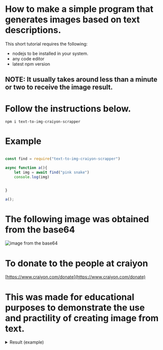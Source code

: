 # How to make a simple program that generates images based on text descriptions.
This short tutorial requires the following:
- nodejs to be installed in your system.
- any code editor
- latest npm version


## NOTE: It usually takes around less than a minute or two to receive the image result.

#
# Follow the instructions below.

```
npm i text-to-img-craiyon-scrapper
```

# Example

```js

const find = require("text-to-img-craiyon-scrapper")

async function a(){
    let img = await find("pink snake")
    console.log(img)


}

a();


```
# The following image was obtained from the base64

![image from the base64](https://media.discordapp.net/attachments/1025732232255643678/1026705728100126750/unknown.png)
# To donate to the people at craiyon
[https://www.craiyon.com/donate](https://www.craiyon.com/donate)
# This was made for educational purposes to demonstrate the use and practility of creating image from text.
<details close>

  <summary>Result (example)</summary>

 /9j/4AAQSkZJRgABAQAAAQABAAD/2wBDAAUDBAQEAwUEBAQFBQUGBwwIBwcHBw8LCwkMEQ8SEhEP
ERETFhwXExQaFRERGCEYGh0dHx8fExciJCIeJBweHx7/2wBDAQUFBQcGBw4ICA4eFBEUHh4eHh4e
Hh4eHh4eHh4eHh4eHh4eHh4eHh4eHh4eHh4eHh4eHh4eHh4eHh4eHh4eHh7/wAARCAEAAQADASIA
AhEBAxEB/8QAHwAAAQUBAQEBAQEAAAAAAAAAAAECAwQFBgcICQoL/8QAtRAAAgEDAwIEAwUFBAQA
AAF9AQIDAAQRBRIhMUEGE1FhByJxFDKBkaEII0KxwRVS0fAkM2JyggkKFhcYGRolJicoKSo0NTY3
ODk6Q0RFRkdISUpTVFVWV1hZWmNkZWZnaGlqc3R1dnd4eXqDhIWGh4iJipKTlJWWl5iZmqKjpKWm
p6ipqrKztLW2t7i5usLDxMXGx8jJytLT1NXW19jZ2uHi4+Tl5ufo6erx8vP09fb3+Pn6/8QAHwEA
AwEBAQEBAQEBAQAAAAAAAAECAwQFBgcICQoL/8QAtREAAgECBAQDBAcFBAQAAQJ3AAECAxEEBSEx
BhJBUQdhcRMiMoEIFEKRobHBCSMzUvAVYnLRChYkNOEl8RcYGRomJygpKjU2Nzg5OkNERUZHSElK
U1RVVldYWVpjZGVmZ2hpanN0dXZ3eHl6goOEhYaHiImKkpOUlZaXmJmaoqOkpaanqKmqsrO0tba3
uLm6wsPExcbHyMnK0tPU1dbX2Nna4uPk5ebn6Onq8vP09fb3+Pn6/9oADAMBAAIRAxEAPwD56B7m
l61EpDDGacflPFfL2MUh2OelN2c8imh+etOVsjGaeqLURVg3mkazYnpVu2QngVp29tkAcVUWzRU2
ctPaOpbK1RliIY5HSu7k04EZIGTWVeaUSGO05Nbxm0N02ckevNTQNzz1q3d6bJGxOw5x0rPCvG5B
HPpW91JEcrRqQYPJqwFJqjaszDFXkJ24zzXNKLKsx3TqBmkVsEjFIVPUVXkcpWaV9CWiz5gB5pj3
IzjIrOlueozWXdXpUnBrenhnNmep0AuwG7Ve05ZruTbEufesHw1Y3Gp3ChFYrnk4r3T4feFI12F0
ywx2q3hleyO7C4SVT3pbGf4O8GteyIbhGIPtXtfhLwPa2/lmSMiPHcVf8LaKLZcCJSxxjNehaTDM
IxDcWyIuOMnGa7aVCMFex6kuWlGyZV0vQ2AWOFkKr3z2rat7SeB/LvIsxcbccVoWNoJbcNBE0bJ0
YEHNWLW5nkLR3ESsicBTx+VdSuuhwyq7kQjsmQKXZV/Ig0soa3G1dssGPvHn9ajmgttRmIRmiZen
rTLiafTwbaVgUcYyRkGqM0QPeiYnzYdqL9xvSqU2oSmYwsgeIchlPNWZYbu0tzcQOskRGWU8isC4
kivw3kkxSr2FUjWNhb3WZ4bnBUmP1NRSa79pQqgBwO/as1ryZUNpeIGAONx6iqtzCtuR5b53Dgii
9jdpD21OdpmVyWA6ZNMaeaRs5O0e9VwGUgD5gavxAeWAw470nMUpWAXDuNirgeopib0fnO4kfNmp
JQQQEGAaeqAYDc5IxSjJXI57HwtEwp5OR9aq27bsADrWrZ2jSYAXJNfOSVmcFChKo9CgI2J4FXLK
zkc8LnNdFpugs+CUOTXVaT4bBAG0+5xU6y0PUp5dLqclpulMxACknvXRWWivlfkP5V22leGgVG1M
D6V0th4fiVQNm4/St4YeTO2GXpbnncHh9nXO0k/Snf8ACIyOc7Tn6V6xa6VDDwUBP0rXtdLR8ERA
D6V0xwrZt9Rprc8Ml8ASSqSVPPtWDffDGdnYojD3xX1GmlxDhIFPuams9OhNx5Qtkb6it1hUZPB0
XqfIM3w41mBSyRMQOnHWse60DVLQHzrRwB3xX3hHpmlgCKe1VPXcv8qxfEng3Qp0KPGm1xwcCiWC
fRnK8JRk9ND4b8vAKFSD3yKzdRGxSRX1Zr3wispw7RoFz0IHWvPdb+Dc7q4icgjtiud4WcXfcznl
v8rPm+8unLlVB3H0rZ8KeFr/AFi4V5InEX0r1vwx8GLldULXqbxu4yvWvbfCvw8g0+NFkgCAf7Nd
abtaKsZU8ByyvM86+G3gCKONA8e3HqK9k8P+Go7TaY4zj3FbmkaFbwkCJQgI6npXSxQT26oohDx9
yBV06NtbHbKShpEi0eC3mjWJFUMnqK3oSzH7PeW4WIfdfrT4tPsZrQPC2yTGcdDSw3EzsbJ1XpgE
jrWnIkefOXO/60HyQvAq/wBnvuXuAaf58VyBbTL5cw6sKdYWx04OjS+U7cgnoagnFtcK6BsXI7jo
au+5g9WR30i25HlLmZeQ6Hr9aq2k5v8Ad9oUso6jPIqlJPe6Lcl5VEsT9zzimXNwktq11bSCOTqE
oeiKStoVr+9SG7a2Wd/K71mat/oO25s5RJnncP61a+1WlxbOt2myfs2Oaxv3llOzyfMn90+lKUrG
yFa5h1CBvNAWfHFZCJPuOSSFNWJebgSQLhXq3EhERyOtQ5X3F7Sz0G2670yRz2qUMTjvihl2oMCn
QDCHjmoM+clJVgFApj/LgE9CKduWMZNZOp6nDECS3JPHNUmTfQ+LPDFjNd7QqknAycV6Z4c8OElM
oS30qt4U0I2MCGUeWuASTxmvTvB15okMoW4uEA6Z715Kw851PeWjPbwWEdLViaF4SLKCU/SursfD
sMKglRWlba54fCeVb3BZj0AHeqGo3c6QmVZY2GOF3YP5V6Kw1OltqehGqpO2xdigt7c4ZR9Kf9rt
opNiqGJ9O1Zlja3FzDuadVYjJVj0FVYpyZGa2QsImwz5yB+NaR01Kc49zrILW+lAlFmQnY461et3
VyLeRxG9VvDt7Jq0Jh/tQWsy8GJk5PvXL6+bqx1mWSW5Eluhx5kZzz3rTnikpI5ebnk4tndvaX+n
Ok6yboepAP8AOtUappdyiyROEuU67R1rzm11q6eBgt3vjYY5bg1q+Cruw88S6iuJN2FTNP2ivoRO
n7t3v5HoNtew6pF5Bt90uODwBVe0spVna1vgBF2z2rM1K/tGnWewAhYdgeDTrzVku7LzZJds0a8N
nr7ValF7nPCnJLRWT/A0ryBNNkBlTzbPqcDOKjuNJ0/UoVu9OZDtGcY5rP0bXENuIvMRkfh0bn8q
h1qx1DT42vNPlBtZMZAOCKu8bXRXJJO0nZ/gxYIbC4vDZSR/ZrlfuuBwavTtJZyJb3UQkjJx5gFO
05NJ1PRgpm23ijguDuVqn0nU7GOKfT9Vb98vCg87voayaTV2ZSqPVpbdDRm0m1nsQ9vIBx8o96ms
ra5sIFWcho2HQ9q5Wy0/U7PUJL6K4doSdyxMflI5rqNJu01nAmcxbeCpPes21ezOOqpLrdFmPSn2
/a42wc7gPUVMs8d5EsUcJEyH7wHQ1I0dzDdLbiU+We3YilvybACaAB+zEdfxqkzkcnLcq3TSXf8A
oN0BE68h89ar3Vp9jjE1lcqZwMMM/e/Cp7hra7sHPm/6T1Udwaw4LS4mnZpJ/LlXoGOM0PYaITcu
xY6lEyxE9fSsvUIWlnElg4kROcjv+Fat5qJlQ2F5BtA439vzrGuFOn7hZyeajD5gO1Nvl6miXcrX
1xazoBKpjmX+IdM1nyxXUxWTcTt7eoq4kLKrTHEit1B6ii2aRUYhcAnGKzlLUmUuxHYpu6pgdqtl
QeAKVI8R46GhyEXp9axctTn5rsrtyxB6Cq9xcJDySMAcVFf30cEZJI5rh/E3iParLEctjsaFqXGL
lsbeueIobaFiZBn615B438eFXkSGTnB6HpTdZn1DUGZRvCn071hP4QuLmTc6sc1vTidUMO3ubd/q
2mz6SkCs0lxjKqo5P1qPwrp1ylz9puYn8hupI5Fc3pIj0/bcFlYsoxznFdnpHjTT4LJgALhjlTGP
X0rmhJNaux9NJuKaSPTfDWs2lkipZ6fGzf334rU1k6Tqwjk1G48ifGFWFP8A69cD4Vs9R1SATmVY
Y27DqKtXTTabeMl7KJrjIEWO49cVp7d297Y5vZpPmi9SfxhHfaNEj6fdtJAQSQwHNfOPjz4q6/c6
1cWunNHZ28LGL5AcuwOC3J45r6mg8MXviaxVLu4ltoRyNmBXzF+0N8K5/Aeqx6jZySXOl3rH94w5
jkJJwfY0oqMp2a0PMx1WpHaRjaV4j8UJAmqXN/qsEQkGy4V3AU9vbFd/4Z+K9xbQmz1pnuCzbBPt
JU54yxrzT4e6f4g8a69Z+Gor64+xMwa4AOESMdSQOvoPevVPGHwh1zR9OuYrVBLp5XOQPnVRz+fF
KvGMWl0OXC1Jyd27s9W+E2lW2ubtQv8AUWS3Q5igU/eHXNenX/hrSNbgjWymexuIB+6IP3j6mvJP
gjaJY+G7W8nkLN5YWOPPCgDGK7651Ga1RriFjleRj1qYVIRWiPVqSk7y2aHaFoPibV5rmxiljgFt
KYnun5yR6Cuk0Xwai3DQa1qZfjAVGIyfU1k6fq2o6RpX2klgz/PMAfuk03/hJZLw73YqT0I7U+am
vi3MZYqctEafiL4fTWsP2vRNSYtH8208hvY1RsJNVeSJtTmYW6YBVfug0v8AwmF9Zo1tGC8zjCH1
zWvpeoQf2W0OpQ+XIUOVNae0pzas7E+2k1aauQ6/bR2wTUbJyNnMgHG5fWnQWem6vEL20uSbwHOM
8iscX7yXkelksLaVsiRuhXuK27/SLfR4EudJlX7QPmRh/EPQ+tCq819Lop1bWS0ZPYeIZra5/szV
Lcxwg4Mvbd6e2RXU/YrU2zXmnShQqZZSe/tXL6Zm4jaHxEiRvP8AMjY4NS21zPp+uGyWPztOQKwf
PDe3vimpJeaOeq4u7Wj/AAZ1VtHJf24e4uCHx8pB+7TtLAjaUXE4kC5yc5qrqep6aUja1YxyOdrA
dB71FJpVq1oZbW9KSN97ceCatLT3Ti3VpbEF5aSNctqVjnanXFRSXL62QioYpYf4hVma4utLRbVi
P3owWU5BqveWDpY+fbXC+fngKeTSu9bhYzrq5R1exuYSHBx5g7VSaze1dpLaTzSBkjParwuLi3ts
3VtuV+Ccc5qG1tf3ZmSQgt29qiUr3QN2KUCzSP5+3A7rUmVLlQuM1akyi7FGP61EVCDIXk1nJtHP
KVyKT5Rg1j6zqCQRN8wqXW9RSCJuQMDFcReXEt/MQSdtEIORvQoOoyvq2oTXshjjzg1RtNCNxLmR
SQe9dBp+njIOzNdBaWoQKojBrqjBJWPXpUIwRzNj4bg3AGLOOK27fw9Bwvlr2rprWyaRBtUIB941
bgtYo/kK/MTVxVmVLQ+Grqa1XQ2eObZLGAMZ4NangmeysYNyqrs/JY9zXmt9FcXNmZI5T+7OSg6V
t6Jq8dtpiJJ8rJxn1rxeVwSkndoMLjFVUtT2fSvFF5ZZMQJgb36fh6V1kljCdLbxQ14Lq7t13vGD
kbO4A9uteE6VrX2lD5Uu4twOe9eh2DCLTXgku3QuhBIP3aunX521JHROpCK0Z7RpHibNkhDKAyjA
XoOK4z4/QL4i+GGrRsrO0SrLEByd4YEYrivCniSa3j+xX6srx8K3Zh611VprV3fXcCsiDTYzmVSM
mU9hVxxDv7zPPq04OV+ha/Z58A2/hHwxBe3EQe/uwJZHI5APRfwr1yZo7uFo3VWDKQQfQ1xB8TQx
IEPEXVMfw+1TQeKbdIXcSAkKdoz1PpWk66tdHOkoy0R5x4Xv762+I2reGIodlrbTExsRwATXpmp2
+o2VibqJI7l1XnB7fSuc0PTwXvtZkAW9uXDgn0HarI8QzQhlkJG0HI9cVjOTlK5116qdlEbpviv7
dm2UM7kFdmOavR3MdqSt7bNbt1Vz91x/Q1m+GbvTIoZdQhgRbidyzkCrGsaxb3NhNDcIskbKQVPI
qIxdndnPOdnobPhCSTVtRa6+yAWkHEcrvjzPXArX8T6jd3E9vPbWe61i+Scg8lfXHtXKWetwWPh6
0giJVQgVQT6Vs6fr6CLJdR8hY56Yx3rdNKCimZ87udBqN3aS6SkEFqzzcbGVf9X75qwdFlaO0u5b
5tsTbmCnp71xnhLxGRpF3csD5hmdUz3GeMV0Ph6a7TSYpL653Rzsdw/uqe1Ept7OwnK2nQ6jUryL
UIhZlRPLGQY5YxkZq/pN1HNp8ltqluYblMlMckY6Gsi3S20ZVk0GNZw/LQg5/EelX7iCLVRBcTy/
ZrtTyn9DVxvf4jK0euxLorrJ5tzcWW+LoAR29faiSBr6d5LASC2UgMpNS6lf3mmLFGIVmikGHIGS
o9aX+0fIt2m02NnfHzALWnLbqJt9AF1YySCxn3q46kj7uKq3dtdR3wks3MkQ5wOcVbtsTWz3UsSN
O/JA6ijT5J7WNpEx83b0pOV1YlvoMYtMwS6dRG3UehqC9tYoiDFL0HGKcqrdSySbtpB6dqSJChYE
bjnqaHJpESaWxUEZILuazNavY7aAneMgY61f1q/itrdiSBgd6871PUGv7kjcdmelTCLk9TShQdWR
He3D39x1O3PSrFjZqrA4zioraLGMDFakbbUUAdq60rKx79GioKyJ7VMYGBjvWrFIuFVF56fSqKMr
RAfdqaKZI1wBzTW5cqdzbEYRMib5jyB7062kR5P3gO8YyRWPpxlubo5JyvI9K6WyaEJ5UykyEjJx
VLUxqJR3PzU03zkywXKnqKt2yhpxvQFe644rLj1AxAqPpTk1Ig56H615s6U227HysajhsdFfvaWq
I+lKIbgYLKeVratfE9zJAq3MXzYwWU8Vwsl+d/380i6uVO0E59qyWHnY61jpy0senw60NqsFEvfG
ea37HxjEsez7O3HbOK8lsLzUZhmKJsepra0611mdhtBUfSsZU53NYKrU1seo2niSCeFvMj6nuaP7
ctobhW3KijoC1czpXh7VJSPNlcKR2GK6jSfBCXLAPuY9+aqNCVtjojg6stWXz42iRQhmAXHaqWoe
J4rpDFbyFmYckDmuq0n4e2rMqiLOe5FdRZeBbG1fbJGm4jH3a0jhpN6m6wLW7PKNI1K7j/cqsjLV
+SbWZpFC2LmP/PvXt2nfD+yEO+KNXOMnitPR/CcUgeNY4mZOikYNbxwUurLeFppXufN1+ni24mCW
+nuFQ8Bh1FbdtYeKLi12/ZXQMvzZH6V9D6R4e029mksr9DBcp90Lx/Tmrg01dGvFt76BXsj/AMtd
nI+uK0WBulqUqVNO3U8D0vTPEUcS5tiGH/LLua6mSXWYrBI5rSXyjgNgcivX7zw3Z3e3UNIm3gdh
0NLAsV9jTZ9OAkH8XStVhLIOWi1dL/gHJeELo2Vujg7TtwN3UVvQPHsunZ1Mj/Mre9ajaNYI5s58
RTkfIrDr+PSq+naFHYzuL4EBj8pJ6VLwtzCpSpy+FkvhyO5fS3mum3TSZGH7VOkK2cYjhbdMeWI6
YouIbmGNzasJEwdtYOi3N/PNNFcRGOTcQM96znTlTV2jgnSmve6GyIfLujIjgySDBUGkWGdJgzE4
Y8rVvStMjjBlnLF+uamvVMhDRZ44q0Y8/cossauVRePaq2pTx20BYsMAVduSlvHuYcnrXmvxB8Rq
iG3hf5m4GO1QveYU4OcrIyvFWtG7u2hjbK55xVCyXB/qaxrJy7lmPJ5JrYhfbGMVutEfR4bDqnE0
4ZAEJbmplnU4x2rJe7ULtP51BPfrEnDYo5juUToHvFA2lqqm/Cz/AH85rlbrVghyG6is6XW9rZ35
z70c5qoI9Rs7ws6LBk+uK7LT7m2ZYwxPmcA4HSvGtC8RquIg+C3Ga9E8OXdoIVRSTI2NxznvVxbb
OSvR0uz85IdL1GYjZbua1LbwvfyKDJFJn2FfSdl4I0+NlZ0XGOiitCHwvabtqRjH0rmdSo/I8yGX
QjrueAaH4Fln+Z43A+ldZpvw5jDBjbkk9yK9ltNMsrRypjAHqRWklm5w8caeX7URi5bnRHDxh0SP
N9A8BwR/fjGB7V19j4Ts0ZRHBnHtXX2lmZIf3ECggc5PWpbG7SNmhe2AOeTmmqNnoa6oq6X4asgo
aTaD6Zrbg8NiAGaCEBTVWWK5MsctrG5hz8ze9asOoX20Rb/kHBU9a3UNNR81tUOsJoIZvJaDBHoM
1uRx2F9IsLM4Yd2Xb+lVfs9okP2yGbDgZcORUEUcepqZ47xVkTptOKuEbD5k9UbNzFqOmbBp7faY
/wCJe4FascumXCRgT+Vddx0Za5Cz8Qpo8v2edwWY4GfX61r2+jf2tcrqTuI+cgI+MVspIxqxa1lo
dDrkKW1j9ttCJriMZVTyWPsafpGoPqdmqaxbpbuw5TOcfjgVz8mtx6Fq8dreM0yPwkjcheOh9K1b
6OPxBblbaNoOM7h3p3uczg0kp/Jj7qBrSTOgyCUKfnRD8v0IrTN/ZT26pfIttdhcnnkH2PeszTdW
sdFT7MyLDMOApH3j/WrFxplvr7pdXAjSaM7kUHih3M5xd/f279SylrcanABdKMRnMU38X/1qry3p
up/7M1BlRV/5a45qlfalrGnahHZRYezdTvkH3kNXzLo9zbmKS4VbojgN94mqVuwcjWr26W6DryO+
0uDfYOl1AeoIyQPaqlva2c0ZvBcBJ8Z2DjB+lZg/tzS9RQo260c8luePatK4fTdX/dW0whuR9842
/wD66airl8jS9eq/USz1Rpne3ZWUA4zirjkKoUnGeaqzxRQ2/wBklcxzsMJKOjfjWNNc6nY2Uwuo
zOUUlWHXFcmJpWjdHHXw2nNAzviF4ig06xcmQbgCBzXiM1/JqN007k4JyKoeNPFVxrviOS1Qtsif
BWrOnR7UAx9aworS534DC8q5madqxABxxV37SoG3vVF5FjiArNu74R/dNU2esomheXwUlcisW91Q
lWyayr/Uish5yTWPeagCpAP1qGzTY0b3VN3yhjWRcamScbqzp7zg4PWqEsh35HJojcV0dPpOtLbX
SmRiT9a9r+GmpRXluD1dGAY/U1812shFwjOCcnAr6J+FUUMWkwqAS8mCx/KtYqXMrFScXHUhkvVt
WENwgDE8jHIq8ktitv50BcP6EdawTqNlNMsSoWl6FmHSug02LT/LJknO8jniogr6HDNcpMg065h/
0h0SRhUdpayQ3QhE/wC5PfHWsyXTniuWuFkDQZ45rRVklgJNwvmY4OeavXqGuyNG+EVlGrLOG3HG
F61d01tLu4thkAkx1PXNcpp91C3yySqzMcdc1ei0OSeYywylf9nd/Wq5uqJcNLs6Aat9jf7PEUlx
wV65rJ1m41O6uYp9Oh8qI/ePqR2rl7/V4dD8RJpUhd3ddxdRkD2JrsNP1qIKHZkII5XPBFJTUla4
1HktJIs6ZOkuItQkK+o9/eodSY6c3l6XE1xI5/dxr1Ncv4tn1K+1C3l0dGRWJUsOh9q2PDF/Pay+
XeDbcgAEn+lR7RX5Hp5lTkoK/c6fwzDbXBI1e1CyMOVbnBqfXb2fRnFvptwzRseF+9tFVtUv4lsJ
HQnzVjLKeOvpXOeAry5vGaTVsiVn5VhztrWPKmoXv5mEW3rueiaBe2stm0GoRRzCUYYn1pk3iCfR
NSTTrSCW5V1+UquQo/2j2qDXdESDSZr7SbtROqFlVuhPasTwp4g1rTbfbqVqshc/PIq/zq7WdiLK
V7anaWH2DVpC2rxiO4zlQV6D1puuwanYx+Xot5Ed33Q/OBXNal4it5nmhgiYXCZOwDlPTIrP8Pze
KbYzahqrGSNnzsQfMiduD1q1O+iKjTe99Ox6DpWrWMFr5V2cXJHzK/O4+xqg2kG8vv7QijIC8oD0
qr/Zem+IEW9tb7y50/gfrketQz+I9dtNtlHZNcQ/deRAPlUd6pO5CjZvk+Zqw+MIrq4bSbq2dpE4
3eWcfn61avNKglaOa5T7K/8ABLnDD61Bp15ouo25RUxNjliuCDWHrEV+96ukPetIs/8AqyWyT7E1
SvEIws/d0Oms47mJpjJsvrZR8q4yM/41a08nVAViiCKMhklBBH0rE0ODVfDipC7mS1z8+7nb71uS
XFjqH/IOvws+fvIvGfxotzGNW/8AwTyX4lfDexbV5dV0NYnuBzcRpjP5VwMsQt0IIII4Oa+mdRcW
TxTy6eLp2GyWZANwHqfUV5n8TfCEGo2Uup+GcSzJl5oFPLDvgHvUVINrQ6sLidEp/eeP3l4uxueK
5nUtRG0gNS6zdtEXVgUYHDA8YNclqF6Gicgn3riO1z7FnUdSBzhskVh3GrryNw/OsHWdW8lWAIyf
euTudTmd2wx596lQcmclXGRp/EzvRqis+C4OfetCzuIpT94Eeua8pW8lU5B/WtjRdYkSVY2J5P41
qqdjGnj4VJcp6lpsCXepwW8aFmZuAPSvpDwRb28drHHHGymMKHbHU1458IdFlkRdZuYyruNsSEcj
3r37w5bC3t0gkjbzXO5j6itKSfMeo2ow1PPPD09hLH594gBGMYqDX7a/u7hZ9K+SDowHes23sL23
WO5ERa1I+UZGV+tbVrrNvAm0SKuOqE4zXNHomczsn7pY0i4aO38q5fGBjB7fhUM1ol7dbLSZljzl
iP5VyviO11vWNTM+mTta25GC/UVa0u5vdEUW91IzY5Z+xqFK8rSTt3FOVnZbnR/8I5DGC9pK+epy
e9UhrWqQzvYPOqKh6g8mkn8SxxxBrUlncfKF71haLHN/bU95rkEkaStlC3aqm4xklHYjma33Ontf
JlZmdRO2OSRmo7SSzW7aO4JQbsKCcYNb2nf2PFAZIZAqKOnpXG/EPT7nXo45NFPlPFKGyON2D0pX
akmldEqo27NWR1C6utioSMBoh0I6Cr0d7YX0D/aAUYAnePpXI6BeC2CQajHtbADK/eug1bVNNWKK
0tYk5X+HuK05pSi11Kle2iKPhqZdYupEbUC0UD7QD7V3MelubceTCWZRuR1NebWHhjUNNuJdZ01y
I5B81uT1966DTfF16hFrdh7dgMbScZFTCXu8iVvMyc7fCxJfGl7b67/ZtykscKLjzWPyk5rtNE1G
3lU3EMgR0GSpIw1chrN5o+oxC1mjRufkKj5jWS/hrxBBEHsrkrb7+FPXbXROXstFqja0XG8j0XxF
NJrksNxp1oi3MQ2eYq9R6Z9KLPVLywVY9ZTylyASx+6aPCeoDToUKSjgbXVuMH6Vc8Z3+i+JNAm0
0x+XNIu1WU4IORzn8KqCTjzRZz06yXutaGTrV7IHkuPD8ZuJGYMEQ8HBBrW0LxKs0X2edEEpXDKe
Cp9awvC2rWWgWYglCPPGoRix68YP4Gnarpg1d2vtNZLeVI2dSWAGccc1SfKuZO516ddjfvtHhU/b
7W+NveH7yBvldfp61qaRolo9sb5dR+23g+Zi4wUx2A9vUV5r4XvNVklVNddUlxt45U49K7NktoLd
nhvMORwynBFaQlze89GRJN2szUsfFdzqN1JZpYyzQRHa8pXgVs6db6LZsJ7Vgrt+Byf51y9n4wXT
LXy7qBAG4RwvDf8A160LCwstWH2yS8Cv1WMHGw+o9apXMZ0rPXRHVR/brWTzUb7TBj5oyMkD8Ky7
yA3mojUPDixw3oUrKkgISQeje/HWsiyv9c03VmXzWm01eJMnn2x61u3Gp6ddxmXS7nyr0fdCDBJ9
DTtfcw5JRlp/wPmeNfF34apru+aykt9L8SYMjWjMRHdjvsPQfh+Ir5T8c/2joE0lnqtnNY3KMVMU
gwQR/P8ACv0IktY9eto4teSODU4WLW04+VlbsVPH5dD3rz34o+A9I8cW39k+PdLQXMeVs9VtRtZR
23Y6duDuFY1qd9UaOc+Vpbr+tO6Pzzu7p7iQsx61Xr374g/st+M9BZ5tBvbTXbXG5QP3UuPTBJU/
XI+lcFpPwa+IN/ctA2htaFerXDgL+YzS5HFbHkSp1qktVdnn1ew/Av4Y3ur3667q9uYLGD541kGN
59T7V33wr+BEemXCX2vLHfXqEFU/5Yxn8epr3vQ/Br70kS7jaCD5jCqfISOx9apLqejhsD7JqdR6
mf4J0K4d0mOnwwwIP3DMmCw9cV29kkU8hU4WSMgMp/h+lWoH1C9iWG7tUs4egmXqfw7U+3uLFW+w
QBvMVgHLKfm+hPWnTWp3Tm5avc+bdN1OMW4/e44Hy1XuNDurq5bVocNGFzt+nWuWsNG8SWN1DeXD
xzWJAwuef/1119p4kuVi+ypakdjuGBXlwcZaSKlKK0iGk+Iopc2qMF2nDr71rXQtXs5HlKsoUnP4
Vx13o0Ekz3iM8FwWLEqaqaVdyXt75NxduUibaVzjNUqjfuN6kz016mp4W1OyW4l2xbSj/LuHBrpZ
9WgljYXaK6dKo/ZrC4h8sQrgDhl61zFlfQ2/iF7K4kUhG/dgnrTi3TXI3uYqf3mw1prcY+02ySmx
LbjnHStjTtftYkEO9QVHK55rQt9R8yDyFdSCMYGMEV5z400O7j1+K+smbyyQXQc8Zp+0jQXMmJe8
22ejtHD4htwkduVO7HmA9Kx7jQL/AEK8E88pngTGG9Kt+Er9LaFU37Wx90nFdXb3cF8DBPhgw5Jp
RaqS9r1OZ1582miGaVqC3qJKJRgKM81T8c2dvfaJJPGRBMgIRs8g1wHiSbWdC8SyR6Wi/wBnEbuT
05rY0i4vtWEf247LcdR/eNaOqkrRV2dHsuX30V/BltfTRCWebzpI8ZYdfrXqOhXrhBDNmQAfxMa5
2TSraDTDc6WwSZOdwGMjuCK5my8ZLeXr6d/q7tPvKeCfelT5qNotg5Jux1fxHFytiZNEmWO8J4Un
IJyOtVvBElzdQxSXzBJdo81OuD3Aq/4WtLCSf7XqTO9xk4JPygemKbrOnFNQfUdIlEY4Lx+uKtyc
LtkyqRS13Oxbwxo2uxpsiaOdVwGDcn61yuoyT6BrQ0Ce4XDR71yeWWnaL48gtZVheAvcYOEx3q7P
4X07xtdLrWpXUkGrxgrEFfAC9gRTUlN3huFKpKMrT2LRhsWswkzCZZFOMdUbtXKLYeIrHVTPcSmf
TesY7j1BpNba+8La1HBeFpYMZjk7fjW0PGunm1Z59srEf6s/xcVrGamrzdmjthUe8djW0LWNFnV4
7pFlXG0x/wB0+v1qO70zVLi/W60S8K20WGMJ6uPSuH0jTY9UurnU7GQ29wzf6otjj1rpbHxDeaKQ
s0TiVD8q9mNVGquuxpyp6wep3mkeITqg/suaKOGaMYIJxj8+tXNP0iw0e8+2XKRzJJx5in5oz6j2
rgv7UstRtZL+9ZrW/AzG6jAIrS0Sxn1KzM76p5zMMDacFPTitI1L7GMqcUt7JnaaxLPchc241CxQ
7hIB86Y+lWrPXNK1SD7BGXlZBhiyEmP61yem+KpPDt0ulXmIw3GduVI9a3biKxitW1bQdRhS6zuY
cFZPUYNaJmMoW92Xyf8AmRXWnar9qV9IlCxIcsNo8t/bGDj8KnmurCQump2SWybdruM5z35GCPwN
R2F/4mVRepGEhf8A1ka4Y/XBHSnWvibw3qU09jeOPNQkSYTAJHYH/Ch+Ya7tfNbkV14bt5bLGjXN
2jyYwQ5Ix9CeKt22nXVqkNrPeSrEv3jIoPP1FU5bWOzuv7V0m6lAVdqo6j8+auR6tfagrWmoWrwx
Ff8AWEct7ilbuVKU5bO6/Emvb+6e4GlRW6SIw/4+BkBf/r0twsUCpazxP5qkfOoz+NNt9Z0xrU6X
GrGdflAYcj3zVW5s7i3iLi8P2ksAVJyrLnoalLXQlK2j0Pjf/hINVj8m28l5YFYM4XoMCuktNZs7
iIEMvTkHqDXMeHdVjjt0tJovLYKMq3U8UzWbSyvLgLaXDQTtw208c14HtOVCk090dSutRXT/AGKB
UZlb55O6j0qK+8KQDfeaZdSLO3zOG9f8K4bSLG78K3zk3D3McpzuJzmustvE0KoGdiAegzWirU+a
7M5VGjPs9b1WG/ewkXbIvDMa6KTwxpOrQC4k3JegZEgOOa4+6g1SbWG1eJA0MnOD6Vt2/ii3tlUX
J8oD1OKuE4OQP+6R3Mmt6JeQ2krh4Zcjzc8iuy8PXVpbwAMpld+rOck1wviK9fxOkQ09thhO5Xzw
2KW21i609Viu0yw6n0qFUiqja1MpNPd6naeKNNF7A1zYOYJ41LDBrjvDXiPxLfSPZrEMxsVeSrC+
L1lJtrb55GGOOlTaLBe6Kr3vlCRJG3Oo6rmrnWjJ2RUeXZnSHR5b/Spbe7um86QZVh/Caq6VeXei
RJp2rYwpwkvTcKtadrdk5EjMNh7E4INU/F9vbeL7WPTrZnhWNsmZT96lHlWsdC4T0tc6Rdet4/Li
jYSK2C3PBFZeqaNb6hM+pWsKxXqcxuvcehrj4ra68NSLDeSGWFeBJntXS2fiK1ihRoG81n4VFOau
nVXxT3Hpa8RdP8VziU2UqYliOJMeorq9Hvku2RTIQG715e2j3sWrz6zaSljK2ZYWroNO8S2dmdru
sUxH+rJ5NKMvevJFtU0rx1Zp+LjNoniWPVNv/EvlUIzdMH1rd0nxFEiLLDOHU8qVPWuR1PV5vEcP
2GdPMt3PQiqa6cvhe6iuo2ZrPoyk52Vs6jb91OyJlKL9T06+up9bjVby3WSM/dyORXnF8sGheJxp
2oEJ5vzQbjx+FdjoniuwRFmSWOaJgT161l+LdJsvHcsVxLCYTB/qXU4IP9RUc8LX3ZNGpZ2exq6T
B9oI+xMyz/wso6/WmXUmradLPcagvnWoYuGx9wdxUWjyyeGoI7W8JLYwJAfvVP4g1a91TTJbWzi3
CddpYjp9aaqw5eZuz7GixNpeRUXxLpl3cR8b7Q43FR+tat7qNroJhutKu5GtJSOBk+WfT6VxFjaJ
o0SQanCIgeBJ2rc8N67aaZczobdLu0mGGjfpj2q6dVy3O1NNXWp6No+seH9RtcXsheZhgMRzmobT
R7y3vDeySiSyByqA/d98V5vfyQLfi90QHyyM+QW5B9qt2/j94ttjM8kDvwd/8NdCqq9mS9Nj1uTx
I2mzxR20q3cbjtkhPqD/AFq/BYaFfK1+J4kufvF8BQD+fSuG0CfRp4wrtkv1cDv61LP4Zc6gbyDV
Y5bQDIiPVfXPrW/M2tNTnlFJ32Z0lhrmryX0gSESadEdvAwCfX3q5qHjNJLiHSobUyXHXcqnhfT0
rHn8WPoWmSC4hM9vEvWFd/HsBUPhzxRpE9s87oolkG5Rj5lzST6XG7btHayS6ZPZKIY99ye+MFTX
M65NqNjfQxzXqHzWwoY9R1x+lUIbzVJNT/tG2KRWiDa+7+M9sfSs7xHqVhLIz3UqSTlQFOfmXntQ
3d+ZVL1ufPGjS2N9IDcRrgD5fWs3VFiTxStvbMEV1z+Nczp3iOF28tX2ugHNZcmr3D+LoLl2bZHy
c+hrxYwb3R4vt0tDv78zwFkYeZ7Gsiz1O3ivTbzlEkz8u6najrSySK0bA8VzesWA1G6F8rlTHjd7
1nClFu7M3X5nZnoNtrDHCKf3fTHaqHjK0t77SxcMNhVs4B7VzGjXs1n5m9ty/wABNNv9ZnuSIpXx
FnkCr5b6Fupyv3TpPDmox20AWAgDbitc3NvPExmXdx+VcDNIYlWWD7ntS/27PtEYzg8EijS1jOT8
zpdIvbbTr+RUwXY5Ga3bfX5iSGbcD2rzV/tIma7IOz1qN/E4jzHlvMXgVcYp6QQ3O2tztPGLXd1a
j+y3aByfmwan8DeJJ9NZdNv5CWA+WQnqa5LSddE0BdnPmf3SelNuLuNj5gO188c1klOL1LlWTsz2
u5uLbULB0uFVtynk815foF5e6PeXLXEbC3EpAPoM9qrDxdcRWH2SWX90BjI64+tS2GtQXluU2CSN
uOO1PmcveaNqde2iO70rxFaTFXM4Yd/cVk+L9Kj1e/TUbCRUeNeMGuJisF/tI/6SUiY42A9K6gu9
tCsVucADg561pGtdWepqqkG7G/4Y1p7eLZKgV14YdRWtfaqNSt2tdnmCQYx3rlLKx85Dco5WfqRn
g1V03xhHZ6rJp9xb+TMvAdhw30ojzSW5TqwWxt6Z4Zu/Dq/aBJJLbFiXjds4B7iu40PWrNoleKdT
Gv8AdOMVy0OpyXcZSUsyMORmuZ1O0l0LVUvoGmFrL/rE5IxnrW8pKnZxZNvaSuz0fx1Leat9nl0h
9wgYMSf4h3FWvDmvmdRbTxC2uU4ZG71jaJq9td26eTOgVQMf/Xqe/t01R1MZaCVRjehrn3fPfUyv
ytuRp+NLix1bT/7GAIupWwCvb/Cuan8O6xotgBCzy7V6E5Jx2zWX4buJLHU5tPurx5Z0bAkkPL81
3NnrqQxt9s/eRgYOTnPpWkGpnXSqSpq6ejOM8O6pNcTO8oKOnDBjgg1uQ3Gm390IdQiAY8Bx2NV7
/wAO/wBsSz31ofsrt82z+tctJc3umyG2vrcu6n5WVeTQ5civLY6IVIT1tqdt4gtZ9PiWHQdSBlcB
ghOR9Kk03xJqsECWV9vgcjDNng1yfhjXFuL0f2hHLbuMKm8dRXeq+my2xkuyslugyT3FbQ9/3k7F
Sn5XNfTfEMVlCHMwJ7AnjPvUNvpSXsv2uzvlSYnOD0NefWqaXe6hKsd1cRQiQ+UD93FaOpX9pols
kT6lHF5jADL4wPWrjXle0loU6fWLPQdF8TXeqF9LkVbZYGKFiww2PQ96z/HS6PZWBKyB7uRl+deS
BuGf0rn9OvdNjtl+zzRSMwySrZJrM1LVEjuW3R73bGAee9P26d77kxi1I8g8U+ANV8JTtdeRJc2u
M+cRzjvn/GuDmvGNzJMrEs1fc0tzY6lbNHOIJYjnMZHSvPvE/wAK/CGuO88Ngtmx6vB8vP0FcVLE
W+NHgSo9j5dTVLhMbWJI9TXSQatiwUtGBn72O1d5rHwLmglL6ZqysoPCypj9a57Vfhl4psUcRxxT
oP7hyaqpVozsk7EezaOaTVMIy7AVNRX0EhsN0M+/IzjvSjRdZtC63GnyAcjIXpURnS2Ta4YHvx0p
6X93UmMmi7pFyY9PZLkls8YNRSyIwzC2CDkCqS3KyQFVIwenrTraIlgWk/Cp9mk3JkuTZvy6jG1g
iAEsRhh6VzF1sS4LFQdxyK0mjEsmyN1FObTvNcrlXZRxtPSnCSi7stmRLcYf5OD7UxbqWWTYWxjp
zXQWnhDXb/IttJuCRznbit7w38IfEF8Dc6mDp0IbALjJNae3opaslJt6I4oJJICznKAVa0WQwSP5
bYXsK67x34Y0/wAO2qJb332mZR869q4jzNhDp90+h6VCl7SLsJxcXe5ryXbjMmTuFa+ma/G0W2Vz
vX1Gc+1cqt8ksO0cMOue9W7REZN74DHpgYxWbp8q1LhN3t0Om0zxJNNcMrkx84XtxVq5W3v5POmi
y4PDjrXINC6NlWBzVoT3UKjZIwGO3ejnaVkaRkkjvdF8Q29lMllJtOeFZh0NdTZ3UVwQbwpKp+6O
wrxO8Z5CkhJLA5yOxrV07xLd2RRGPmpjBzUKmnNSZqq1lbqeq6hoVhMPtGmu1tNjJ2njP0rB0TXd
UmuJLGa4ECxMVfuTjvWQPH1pb2bSBJPOxhUPrXG2WqanHqU2qXKMYp3zhT05rSpHnV1oEZpv3j2u
CDS7hSJSGlPSXvmud15NS07U/tCXBuLJDyB/DXOWnimzDKvn7Wb+92rfh1iJLNnmIZCOPepprX3j
q9pFWSOl0XxFbSQq6TrwPoafdapYanqKxqUOxeSOpNcRHpGn3Deb5sqK/KhWIqs2lz6dciewlZlD
ZIJ5/Otea129inODe56bPYafqdr5TRqrKOCO1cPa29/b6/NbvqEsttHwsbdPpVPU/G97pcv2eO1d
pyMbscYPc10WjSQT2KXdzCjTS/M7Z5BNOUo1LNOw6VTlVt0dJpOp6Stt5NzbLhR6cj6VktoHh7Vt
TN3eK0hB+UbshB7Dpms/xELVdGuJllKsF+U55B7VR8I6hKumhbtJTKVOxm4BPbNWlD7bNOZPVaHd
WF54K02Q2dvdwSXOMCMAlvy7VhzadquoeJJryN1gsQiqkRXJY9zn8qreFNJ03S53vbiVJr6U7mc9
vYVp6rrl9PdLZ6XbGUtgFwOhzT91p9ET7bkZheE/HEUiqJbpQx4IJrtbTxesIIQI6+tfMUrTWEip
tdFIBVs12WieI3it1E7ZQDG4VxVcM0vdZ5lOstmerax41/ePsJC96yLjx5CtuywTncR8wNef3niC
1mhdYz5hPXtXP3l0gUvnGfelDD8ys0U6i6HWap4whkd40Ykt94YyK4HV75ZrtmjjUAn0qjNeMHIj
A69TVV3Zzkmu+lh1HUwlUbJZZBkbPl+lOjvJUPJzVanIjucKpP0FdPLG2pF2WxekHOD+daGk61NY
3G9YwwyGz1OayLe3kmkKKOR19q6fwtoP2nUUjcOysMqOxPpXPW9lFalRTZ738LPF9lqNizX4SGXY
Nr7MHpWH8TPFYFq1vpOoM7BiC3Q1X0XRNXyYkt4YvKIKqp++uOMVh32krJcXCXMQSRSSQ3BzXkUo
Q5+ZLQ6bS5bHnupfb78N587nvuJzk1kvZ3anBP8A9euv1fT/ALKOhVe+Dmse6ZWQBX6V6cKlloc7
p2dmYk9tcRYOOvpT4dQnhGyRcir/ANw5kyR2zVbUp7eUYC4PtWilz6ND5EluXre8hlUDzAOOh61K
ZT91XBH1rl6ntp2ibnJFKWGS1TI5jaW5K7g360wTRnkt9KqLNHMpGcHFRAENjeNwqVTQndmtbyo7
lWGfTIq8PP8ALK5yh7VhRyNG4OOT0q0b9hwG/Ws5030KU9LBPbRC53bec1deSfy0CSudvRc5ArMn
1Bd2CDn1pI75B1bFDpzaQKTR1Wja5cW6eTcLuj6j2rbh8TabGhZ9+V5A9TXnD6gP4XP4VCdRfeep
Xtk1SpVGDmdzZavLquqy3M9sq27fKqMOv1q5Zz6jp1x5dkxktSf9XIc7BXCW+sSQkbScVpReIgBt
80g1EqdRdNCvbu256Zp/9j3GqLPqZEqKBsiLYXPqRXR6tZwahLCLEKqlQF29M/0rw1tb3HJn57c1
veENT8V6vq8OmaHcFiT8xP8AAPXmp5FFXkae2c2ktz03UfC8kVqZXv4yyjcw6cDk1zGkeMDZ6o1t
ZvGTAAfMbkZHXmuv8VeEPJ8PFpvFyX14ADNBu27h3H4VgyfDC3t4o7htRja3mAZGQ8Z7A9DWSxFN
7MqU5JXep587Q3MrQXMQ4ACg84PpWTNp8wkFvGyrIDnYT1Femnw9oMeji8kuGkuQ+FVIyuPc/jXK
pa+dqbRCMPMwyGUdfQCppYjojCUOVanCX+6KRwCyOpwQKriVmhYOxb0ya9CHgPVNZuLn7HLD9viT
c1g3EhXs3vXH6z4c1TS4TNe2xgUNtKt1/L0r0adanL3b6kNOJjUtJSkEAE11CJ4hsAYAH1rXS8gB
USQbVxjIFZljayTkbA3DAFsdK6u4gstJCedJDcuygqHGdvtmuOvKKdnqVG5jWen3Tag09rG5iPO7
GQPrXo/gCHUJ5zHdWojjtxlZVABPvVDwzNdrpty+xfsc5ULEAMscZJ/DNdhHAmheHYwJGia+bce7
bR/IV5+IlOdovqbxS3Mq+8Vx22vINNuJQLfiUk9TWtrCQ+KLWO7tpk+0EZcjvXlesCSLxTJLbxkw
u4PswOOlbb6hd6RLHZzE2hYBo9nQj3pTw6ik4blxqXdpbF/U9MlngMMzkSdMmuU1HR7qFCVbOOuO
a6WfVxHJGLsNhhw4HFNub/T2iaOF2ZmGckUqc6kNGjSSi9mcje20ktoEaVfMXt0Nc3KGVyrdR1rq
dQjiluj5SsZjzyeKx5raZXd3iy2a9KjV7nLONtGZdFTzIoGQMHuMVDxXWncysOjwDknFK4YHKnI9
RTFBZgB1NWjaOuMOpyOcGpk0nqFyFZ36McipUlhbh9y/SkjtJZiywoZGXqFpn2W43bfJfd6Y5pe6
wZM6xspWNwxHT3quYZjz5bflXR+G0toJEF2oxn5hjJxXaw6Not9aSmENngqUGM+1cssT7N2sUo3P
LI7C8kAKW0rBuhC9avQ+HNYljMi2j7R1J7V6zYaOws2gtgWEWDuYcgVtWHh5IYEkefeshw21xx7f
WsnjpPZGyw7vZnjGleEb++3HzI49vYnmtFfAs0csa3FwVWQ4U7cBj9a9hg8GPa+Y8cTTK5LKrLgl
f61Y0eCzuVk02aJ5IEXzMsRmJ+mFHpUvE1H1H7DyPHIPD+mWUzpdLI7q3HHB9q6/TbHR7h4ZtMjm
srtOPNRyuQR3HSutuPBk0MwmayW6tpfmU9CB71najYXNl/pVpaRmNRsEPcfWiT51qxKE4OyEv9PW
006Q6jdNMoAw6NkmotMvb1rYWlpILuNTnYzZ2j6dKJtVTStHlupbUOqFQ1uRneR16+ntTrO+0+Wy
eSwRrcXAALINrxd+Mda5PZSj0RzTa57oqaLdxQx27CWBkdj5jA5VgffuPpn608xaO2pSXEHn28sQ
DPyMcHn8K4iymvNO1yVrZY7mGJVYR53xyKMDANdbbaVeSXT30kYtVP719pJIyf6npQ4wp+82bKct
kjpvDsVtca7FqtrfC5lUCLCAozDrj1z+FUPGmi3PiXStYsrox29/aTG4s2ZSA0ZGdhPfnPWkhWHT
7eS/it5Yr4yqI2jyMEjJJ9D0/Oul1fXbPVV0+4ZEeUp5crSYUSOvVc+/X8/esG5063tFr5HTeMop
WPl1LWcyMmzaVznPbFdhB4aRdNs7oskjygiZd444yD9DXo39hadrE92nijSY9PuDIqo8M3yOD91u
AR+dbWn6Naxad/Yj29nPazyMFlhcblZR1z26cj3ruq5hzWUVqZ/V13PN/B2i2upCewm861twSRLj
ofUnuKsDwdbPpUkF1fW97cKCYPJbk4+6MV2envFptrZafbpm1IkL4XLNzjqOMdMe5rpf+ERt0kSW
5lhtIrlFlijDfvG5zn6cH9a51XlzNl+zUdDifhv4Z1K7vLe+1eERw6bGVEJwo+XPJA4AH5nFY3in
xZLqV7emZYrXyV8uHaeu5jwB7DHSvRviB4w0j/hGRbaY8lvd3kjLLuIyQpAJ/Ekc+9fOviCK4lZL
sEjcdu0MCMjuCKvDReIlzy0Mas+X3Uaup3Edqsc0spk3rwQeU9hSXniS1v8ASEt3hZ7uNvlkcZOz
tWFqzrDdQKibo4lAw3Ic9zUVxK2xHS3S1ibLLjJLdicn6fSu+OGi0mzL2rWxdt9UuJJ8SzGSML8q
1HMGEwnhkdi5yBmstGeGTcvPf2Iq8L9P7Nki+zDzWIxIpwUrZ07O8Rc3c0I9TMWW8vcynB46VZsP
EMCzbZ4VBznJTg/WsISzSW8ccYZnUEnA/nU0unyxShbl0XcAeRyBWTo01vuJzfQ2r3Qzqenz6paM
oYEsyL0/CuU2MCQQQRXV2UVzb2irpcjTxux3LnlcU2zgstXFzb3MM1vehco6AFWP+0KmnWlC99UO
6bOXA2ZOe1ddpem6bq2lRpbSrHfJ95S33/p71h3GgajDIySIAFOC5zt/Op/CU8un66itG/zHyzgc
g54Na1pKcHKD1QtmdXoOh3Np5qi2dJosHO09PX6VtJaWeoWkUVzGiSlipePhlPbJrq5LKDUvD0s8
E7/at6KHR/vDknPPtVWz06zkgW5mt4rWJyVZixyceleH9YlzXe5aR5u/h66m1C4t96AIwSF1Q89u
cd+K3tE0a501WhLOt00gBV8jAHoO9djLp6W0ZuLWdZ4nCiJCcP7keuKv3DpdKLGdUlnRT5c2T5id
GxnPStXiJTXvIHTUtFoVdF1pLBTDfLE3zBSoXnBPqDXQ6Lo2i6lNKxlktnZ90aPPn5vp3rhjpUjX
0yxMqtt3vLK/OM+h9OPzq5fi4t/slxbSXMkg+8yAqAw7Z7+tRaMo6vU3jXnHdaHrzWrRWlpCb8yX
Ea4BL/Nt9xVXV9P2ugsgod5CY5VwOnJB7EV5noXje8slea7fMqttaKTHI9smu60jxPpLg2j2jrKw
MiXCT70XIz8w6Aj8KunCXLc6I4mnLQm1Oa6srVLm9ud0a/JmOLBDe4H+FULoT3WmJex2Yfedqyld
uCBnOKlsb+4uzMglUFE8wyTyAbgBzhfT39xWbbXNxpOoTpNqOy3nKsYGYyqM9QD2B9Ku3u6bkynG
+mxi6q2kaje280f2l5pIdtwojxGJOx57/SuIlZ7bVhaRM6OJDkKPlP8A+qvX7uPR7zSoF0W5aCdX
ISFk2juTzjrnmvPho+oPPLBc3Ze5jGEmX74LHgH/AD6UQqOzUjirRTd0f//Z
</details>



